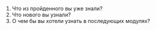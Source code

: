 <ol>
	<li>Что из пройденного вы уже знали?</li>
	<li>Что нового вы узнали?</li>
	<li>О чем бы вы хотели узнать в последующих модулях?</li>
</ol>